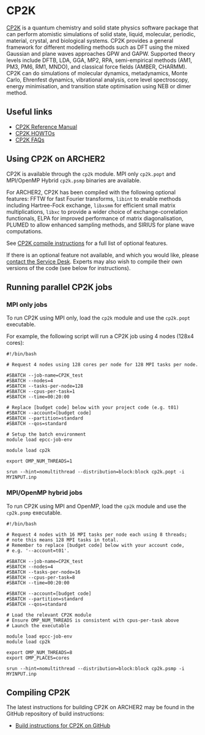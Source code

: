 # CP2K

[CP2K](https://www.cp2k.org/) is a quantum chemistry and solid state
physics software package that can perform atomistic simulations of solid
state, liquid, molecular, periodic, material, crystal, and biological
systems. CP2K provides a general framework for different modelling
methods such as DFT using the mixed Gaussian and plane waves approaches
GPW and GAPW. Supported theory levels include DFTB, LDA, GGA, MP2, RPA,
semi-empirical methods (AM1, PM3, PM6, RM1, MNDO), and classical force
fields (AMBER, CHARMM). CP2K can do simulations of molecular dynamics,
metadynamics, Monte Carlo, Ehrenfest dynamics, vibrational analysis,
core level spectroscopy, energy minimisation, and transition state
optimisation using NEB or dimer method.

## Useful links

  - [CP2K Reference Manual](https://manual.cp2k.org/#gsc.tab=0)
  - [CP2K HOWTOs](https://www.cp2k.org/howto)
  - [CP2K FAQs](https://www.cp2k.org/faq)

## Using CP2K on ARCHER2

CP2K is available through the `cp2k`
module. MPI only `cp2k.popt` and MPI/OpenMP
Hybrid `cp2k.psmp` binaries are available.

For ARCHER2, CP2K has been compiled with the following optional
features: FFTW for fast Fourier transforms,
`libint` to enable methods including
Hartree-Fock exchange, `libxsmm` for
efficient small matrix multiplications,
`libxc` to provide a wider choice of
exchange-correlation functionals, ELPA for improved performance of
matrix diagonalisation, PLUMED to allow enhanced sampling methods, and
SIRIUS for plane wave computations.

See
[CP2K compile instructions](https://github.com/cp2k/cp2k/blob/master/INSTALL.md)
for a full list of optional features.

If there is an optional feature not available, and which you would like,
please [contact the Service Desk](https://www.archer2.ac.uk/support-access/servicedesk.html).
Experts may also wish to compile their own versions of the code (see below for instructions).

## Running parallel CP2K jobs

### MPI only jobs

To run CP2K using MPI only, load the `cp2k` module and use the
`cp2k.popt` executable.

For example, the following script will run a CP2K job using 4 nodes
(128x4 cores):

```
#!/bin/bash

# Request 4 nodes using 128 cores per node for 128 MPI tasks per node.

#SBATCH --job-name=CP2K_test
#SBATCH --nodes=4
#SBATCH --tasks-per-node=128
#SBATCH --cpus-per-task=1
#SBATCH --time=00:20:00

# Replace [budget code] below with your project code (e.g. t01)
#SBATCH --account=[budget code]
#SBATCH --partition=standard
#SBATCH --qos=standard

# Setup the batch environment
module load epcc-job-env

module load cp2k

export OMP_NUM_THREADS=1

srun --hint=nomultithread --distribution=block:block cp2k.popt -i MYINPUT.inp
```

### MPI/OpenMP hybrid jobs

To run CP2K using MPI and OpenMP, load the `cp2k` module and use the
`cp2k.psmp` executable.

```
#!/bin/bash

# Request 4 nodes with 16 MPI tasks per node each using 8 threads;
# note this means 128 MPI tasks in total.
# Remember to replace [budget code] below with your account code,
# e.g. '--account=t01'.

#SBATCH --job-name=CP2K_test
#SBATCH --nodes=4
#SBATCH --tasks-per-node=16
#SBATCH --cpus-per-task=8
#SBATCH --time=00:20:00

#SBATCH --account=[budget code]
#SBATCH --partition=standard
#SBATCH --qos=standard

# Load the relevant CP2K module
# Ensure OMP_NUM_THREADS is consistent with cpus-per-task above
# Launch the executable

module load epcc-job-env
module load cp2k

export OMP_NUM_THREADS=8
export OMP_PLACES=cores

srun --hint=nomultithread --distribution=block:block cp2k.psmp -i MYINPUT.inp
```
## Compiling CP2K

The latest instructions for building CP2K on ARCHER2 may be found in
the GitHub repository of build instructions:

   - [Build instructions for CP2K on
     GitHub](https://github.com/hpc-uk/build-instructions/tree/main/apps/CP2K/ARCHER2-CP2K-7.1)
